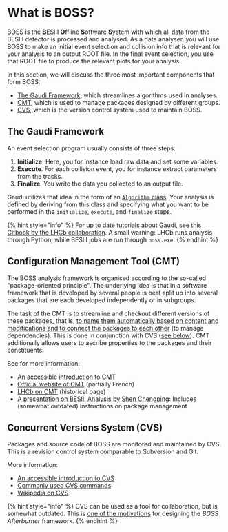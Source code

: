 # What is BOSS?

BOSS is the **B**ESIII **O**ffline **S**oftware **S**ystem with which all data from the BESIII detector is processed and analysed. As a data analyser, you will use BOSS to make an initial event selection and collision info that is relevant for your analysis to an output ROOT file. In the final event selection, you use that ROOT file to produce the relevant plots for your analysis.

In this section, we will discuss the three most important components that form BOSS:

* [The Gaudi Framework](intro.md#the-gaudi-framework), which streamlines algorithms used in analyses.
* [CMT](intro.md#configuration-management-tool-cmt), which is used to manage packages designed by different groups.
* [CVS](intro.md#concurrent-versions-system-cvs), which is the version control system used to maintain BOSS.

## The Gaudi Framework

An event selection program usually consists of three steps:

1. **Initialize**. Here, you for instance load raw data and set some variables.
2. **Execute**. For each collision event, you for instance extract parameters from the tracks.
3. **Finalize**. You write the data you collected to an output file.

Gaudi utilizes that idea in the form of an [`Algorithm` class](https://dayabay.bnl.gov/dox/GaudiKernel/html/classAlgorithm.html). Your analysis is defined by deriving from this class and specifying what you want to be performed in the `initialize`, `execute`, and `finalize` steps.

{% hint style="info" %}
For up to date tutorials about Gaudi, see [this Gitbook by the LHCb collaboration](https://lhcb.github.io/developkit-lessons/first-development-steps/02a-gaudi-helloworld.html). A small warning: LHCb runs analysis through Python, while BESIII jobs are run through `boss.exe`.
{% endhint %}

## Configuration Management Tool \(CMT\)

The BOSS analysis framework is organised according to the so-called "package-oriented principle". The underlying idea is that in a software framework that is developed by several people is best split up into several packages that are each developed independently or in subgroups.

The task of the CMT is to streamline and checkout different versions of these packages, that is, [to name them automatically based on content and modifications and to connect the packages to each other](http://polywww.in2p3.fr/activites/physique/glast/workbook/pages/cmtMRvcmt/defCMTpackage.htm) \(to manage dependencies\). This is done in conjunction with CVS \([see below](intro.md#concurrent-versions-system-cvs)\). CMT additionally allows users to ascribe properties to the packages and their constituents.

See for more information:

* [An accessible introduction to CMT](http://polywww.in2p3.fr/activites/physique/glast/workbook/pages/cmtMRvcmt/cmtIntroduction.htm)
* [Official website of CMT](http://www.cmtsite.net/) \(partially French\)
* [LHCb on CMT](https://lhcb-comp.web.cern.ch/lhcb-comp/support/CMT/cmt.htm) \(historical page\)
* [A presentation on BESIII Analysis by Shen Chengping](http://www.hep.umn.edu/bes3/MN_BES3_files/BESIII_intro_shencp.pdf): Includes \(somewhat outdated\) instructions on package management

## Concurrent Versions System \(CVS\)

Packages and source code of BOSS are monitored and maintained by CVS. This is a revision control system comparable to Subversion and Git.

More information:

* [An accessible introduction to CVS](http://polywww.in2p3.fr/activites/physique/glast/workbook/pages/softwareOverview/cvsBasics.htm)
* [Commonly used CVS commands](http://polywww.in2p3.fr/activites/physique/glast/workbook/pages/softwareOverview/commonCVScommands.htm)
* [Wikipedia on CVS](https://en.wikipedia.org/wiki/Concurrent_Versions_System)

{% hint style="info" %}
CVS can be used as a tool for collaboration, but is somewhat outdated. This is [one of the motivations](https://redeboer.gitbook.io/boss_afterburner/motivation) for designing the _BOSS Afterburner_ framework.
{% endhint %}

